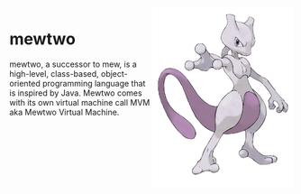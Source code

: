 <img width="250px" align="right" alt="mew" src="./assets/mewtwo.png" title="mewtwo"/>

# mewtwo
mewtwo, a successor to mew, is a high-level, class-based, object-oriented programming language that is inspired by Java. Mewtwo comes with its own virtual machine call MVM aka Mewtwo Virtual Machine. 
